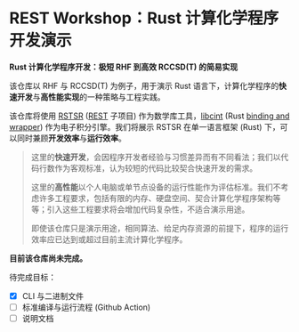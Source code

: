 # REST Workshop：Rust 计算化学程序开发演示

**Rust 计算化学程序开发：极短 RHF 到高效 RCCSD(T) 的简易实现**

该仓库以 RHF 与 RCCSD(T) 为例子，用于演示 Rust 语言下，计算化学程序的**快速开发**与**高性能实现**的一种策略与工程实践。

该仓库将使用 [RSTSR](https://github.com/RESTGroup/rstsr) ([REST](https://gitee.com/RESTGroup/REST) 子项目) 作为数学库工具，[libcint](https://github/sunqm/libcint) (Rust [binding and wrapper](https://github.com/ajz34/libcint-rs)) 作为电子积分引擎。我们将展示 RSTSR 在单一语言框架 (Rust) 下，可以同时兼顾**开发效率**与**运行效率**。

> 这里的**快速开发**，会因程序开发者经验与习惯差异而有不同看法；我们以代码行数作为客观标准，认为较短的代码比较契合快速开发的需求。
>
> 这里的**高性能**以个人电脑或单节点设备的运行性能作为评估标准。我们不考虑许多工程要求，包括有限的内存、硬盘空间、契合计算化学程序架构等等；引入这些工程要求将会增加代码复杂性，不适合演示用途。
>
> 即使该仓库只是演示用途，相同算法、给足内存资源的前提下，程序的运行效率应已达到或超过目前主流计算化学程序。

**目前该仓库尚未完成。**

待完成目标：
- [x] CLI 与二进制文件
- [ ] 标准编译与运行流程 (Github Action)
- [ ] 说明文档
